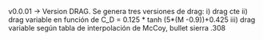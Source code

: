 v0.0.01 -> Version DRAG. Se genera tres versiones de drag: i) drag cte ii) drag variable en función de  C_D = 0.125 * tanh (5*(M -0.9))+0.425 iii) drag variable según tabla de interpolación de McCoy, bullet sierra .308
